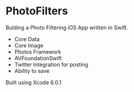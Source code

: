 # PhotoFilters

Bulding a Photo Filtering iOS App written in Swift.

+ Core Data
+ Core Image
+ Photos Framework
+ AVFoundationSwift
+ Twitter Integration for posting
+ Ability to save


Built using Xcode 6.0.1